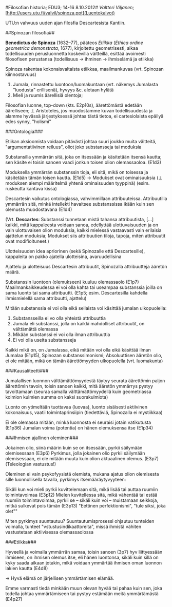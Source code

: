 #Filosofian historia; EDU3; 14-16 8.10.2012#
_Valtteri Viljanen_; [http://users.utu.fi/valvil/spinoza.ppt](Luentokalvot)

UTU:n vahvuus uuden ajan filosfia Descartesista Kantiin.

##Spinozan filosofia##

**Benedictus de Spinoza** (1632&ndash;77), pääteos _Etiikka_ (_Ethica ordine geometrica demonstrata_, 1677),
kirjoitettu geometrisesti, alkaa todellisuuden perusluonnetta koskevilla väitteillä, esittää
avoimesti filosofisen perustansa (todellisuus &rarr; ihminen &rarr; ihmiselämä ja etiikka)

Spinoza rakentaa kokonaisvaltaista etiikkaa, maailmankuvaa (vrt. Spinozan kiinnostavuus)

1. Jumala, rinnastettu luontoon/luomakuntaan (vrt. näkemys Jumalasta "luodusta" erillisenä), hyvyys &amp;c.
aletaan hylätä
2. Mieli ja ruumis äärellisiä olentoja;

Filosofian luonne, top-down (kts. E2p10s), äärettömästä edetään äärelliseen;  &perp;  Aristoteles,
jos muodostamme kuvan todellisuudesta ja alamme hyvässä järjestyksessä johtaa tästä tietoa, 
ei cartesiolaista epäilyä edes synny, "holismi"

###Ontologia###

Etiikan aksioomista voidaan pitävästi johtaa suuri joukko muita väitteitä, "argumentatiivinen reiluus",
oliot joko substansseja tai moduksia

Substansilla ymmärrän sitä, joka on itsessään ja käsitetään itsensä kautta; sen käsite ei toisin sanoen
vaadi jonkun toisen olion olemassaoloa. (E1d3)

Moduksella ymmärrän substanssin tioja, eli sitä, mikä on toisessa ja käsitetään tämän toisen kautta. (E1d5)
&rarr; Modukset ovat ominaisuuksia (&perp; moduksen aiempi määritelmä yhtenä ominaisuuden tyyppinä)
(esim. ruskeutta kantava kissa)

Descartesin vaikutus ontologiassa, vahvimmillaan attribuuteissa.
Attribuutilla ymmärrän sitä, minkä intellekti havaitsee substanssissa ikään kuin sen olemusta
muodostavana (E1d4)

(Vrt. **Descartes**: Substanssi tunnetaan mistä tahansa attribuutista, [&hellip;] kaikki, mitä kappaleesta
voidaan sanoa, edellyttää ulottuvaisuuden ja on vain ulottuvaisen olion moduksia, kaikki mielessä
vastaavasti vain erilaisia ajattelun moduksia; Modukset siis attribuutien tiloja, tapoja, miten
attribuutit ovat modifioituneet.)

Ulotteisuuden idea apriorinen (sekä Spinozalle että Descartesille), kappaleita on pakko ajatella
ulotteisina, avaruudellisina

Ajattelu ja ulotteisuus Descartesin attribuutit, Spinozalla attribuutteja ääretön määrä.

Substanssin luontoon (olemukseen) kuuluu olemassaolo (E1p7)
Maailmankaikkeudessa ei voi olla kahta tai useampaa substanssia joilla on
sama luonto tai sama attribuutti. (E1p5; esim. Descartesilla kahdella ihmismielellä
sama attribuutti, ajattelu)

Mitään substanssia ei voi olla eikä sellaista voi käsittää jumalan ulkopuolella:

1. Substansseilla ei vo olla yhteistä attribuuttia
2. Jumala eli substanssi, jolla on kaikki mahdolliset attribuutit, on välttämättä olemassa
3. Mikään substanssi ei voi olla ilman attribuuttia
4. Ei voi olla useita substansseja

Kaikki mikä on, on Jumalassa, eikä mitään voi olla eikä käsittää ilman Jumalaa (E1p15),
Spinozan substanssimonismi; Absoluuttisen ääretön olio, ei ole mitään, mikä on tämän äärettömyyden
ulkopuolella (vrt. luomakunta)

###Kausaliteetti###

Jumalallisen luonnon välttämättömyydestä täytyy seurata äärettömin paljon 
äärettömin tavoin, toisin sanoen kaikki, mitä ääretön ymmärrys pystyy tavoittamaan 
(seuraa samalla välttämättömyydellä kuin geometriassa 
kolmion kulmien summa on kaksi suorakulmiota)

Luonto on ytimeltään tuottavaa (luovaa), luonto sisäisesti aktiivinen kokonaisuus,
vaatii toimintaprinsiipin (tiedettäviä, Spinozalla ei mystiikkaa)

Ei ole olemassa mitään, minkä luonnosta ei seuraisi jotain vatikutusta (E1p36)
Jumalan voima (potentia) on hänen olemuksensa itse (E1p34)

###Ihmisen ajallinen oleminen###

Jokainen olio, siinä määrin kuin se on itsessään, pyrkii säilymään olemisessaan (E3p6)
Pyrkimus, jolla jokainen olio pyrkii säilymään olemisessaan, ei ole mitään muuta kuin
olion aktuaalinen olemus. (E3p7) (Teleologian vastustus!)

Oleminen ei vain psykofyysistä olemista, mukana ajatus olion olemisesta sille luonnollisella
tavalla, pyrkimys itsemääräytyvyyteen:

Sikäli kun voi mieli pyrkii kuvittelemaan sitä, mikä lisää tai auttaa ruumiin
toimintavoimaa (E3p12)
Mielen kuvitellessa sitä, mikä vähentää tai estää ruumiin toimintavoimaa,
pyrkii se &ndash; sikäli kuin voi &ndash; muistamaan seikkoja, mitkä sulkevat
pois tämän (E3p13)
"Eettinen perfektionismi", "tule siksi, joka olet""

Miten pyrkimys suuntautuu? Suuntautumisprosessi ohjautuu tunteiden voimalla,
tunteet "vstustusindikaattoreita", missä ihmistä vähiten vastustetaan
aktiivisessa olemassaolossa

###Etiikka###

Hyveellä ja voimalla ymmärrän samaa, toisin sanoen (3p7) hyv liittyessään ihmiseen, on
ihmisen olemus itse, eli hänen luontonsa, sikäli kuin sillä on kyky saada aikaan jotakin, mikä
voidaan ymmärtää ihmisen oman luonnon lakien kautta (E4d8)

&rarr; Hyvä elämä on järjellisen ymmärtämisen elämää.

Emme varmasti tiedä minkään muun olevan hyvää tai pahaa kuin sen, joka todella
johtaa ymmärtämiseen tai pystyy estämään meitä ymmärtämästä (E4p27)

